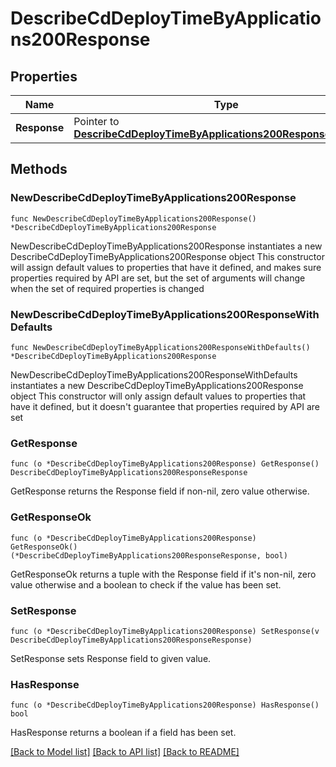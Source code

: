 # DescribeCdDeployTimeByApplications200Response

## Properties

Name | Type | Description | Notes
------------ | ------------- | ------------- | -------------
**Response** | Pointer to [**DescribeCdDeployTimeByApplications200ResponseResponse**](DescribeCdDeployTimeByApplications200ResponseResponse.md) |  | [optional] 

## Methods

### NewDescribeCdDeployTimeByApplications200Response

`func NewDescribeCdDeployTimeByApplications200Response() *DescribeCdDeployTimeByApplications200Response`

NewDescribeCdDeployTimeByApplications200Response instantiates a new DescribeCdDeployTimeByApplications200Response object
This constructor will assign default values to properties that have it defined,
and makes sure properties required by API are set, but the set of arguments
will change when the set of required properties is changed

### NewDescribeCdDeployTimeByApplications200ResponseWithDefaults

`func NewDescribeCdDeployTimeByApplications200ResponseWithDefaults() *DescribeCdDeployTimeByApplications200Response`

NewDescribeCdDeployTimeByApplications200ResponseWithDefaults instantiates a new DescribeCdDeployTimeByApplications200Response object
This constructor will only assign default values to properties that have it defined,
but it doesn't guarantee that properties required by API are set

### GetResponse

`func (o *DescribeCdDeployTimeByApplications200Response) GetResponse() DescribeCdDeployTimeByApplications200ResponseResponse`

GetResponse returns the Response field if non-nil, zero value otherwise.

### GetResponseOk

`func (o *DescribeCdDeployTimeByApplications200Response) GetResponseOk() (*DescribeCdDeployTimeByApplications200ResponseResponse, bool)`

GetResponseOk returns a tuple with the Response field if it's non-nil, zero value otherwise
and a boolean to check if the value has been set.

### SetResponse

`func (o *DescribeCdDeployTimeByApplications200Response) SetResponse(v DescribeCdDeployTimeByApplications200ResponseResponse)`

SetResponse sets Response field to given value.

### HasResponse

`func (o *DescribeCdDeployTimeByApplications200Response) HasResponse() bool`

HasResponse returns a boolean if a field has been set.


[[Back to Model list]](../README.md#documentation-for-models) [[Back to API list]](../README.md#documentation-for-api-endpoints) [[Back to README]](../README.md)


